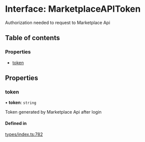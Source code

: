 # Interface: MarketplaceAPIToken

Authorization needed to request to Marketplace Api

## Table of contents

### Properties

- [token](MarketplaceAPIToken.md#token)

## Properties

### token

• **token**: `string`

Token generated by Marketplace Api after login

#### Defined in

[types/index.ts:782](https://github.com/nevermined-io/react-components/blob/916db15/catalog/src/types/index.ts#L782)
